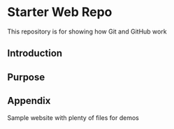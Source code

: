 # Starter Web Repo

This repository is for showing how Git and GitHub work

## Introduction

## Purpose

## Appendix

Sample website with plenty of files for demos